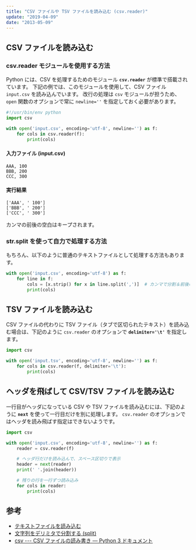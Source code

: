 ```yaml
---
title: "CSV ファイルや TSV ファイルを読み込む (csv.reader)"
update: "2019-04-09"
date: "2013-05-09"
---
```


CSV ファイルを読み込む
----

### csv.reader モジュールを使用する方法

Python には、CSV を処理するためのモジュール **`csv.reader`** が標準で搭載されています。
下記の例では、このモジュールを使用して、CSV ファイル `input.csv` を読み込んでいます。
改行の処理は `csv` モジュールが担うため、`open` 関数のオプションで常に `newline=''` を指定しておく必要があります。

~~~ python
#!/usr/bin/env python
import csv

with open('input.csv', encoding='utf-8', newline='') as f:
    for cols in csv.reader(f):
        print(cols)
~~~

#### 入力ファイル (input.csv)

~~~ csv
AAA, 100
BBB, 200
CCC, 300
~~~

#### 実行結果

~~~
['AAA', ' 100']
['BBB', ' 200']
['CCC', ' 300']
~~~

カンマの前後の空白はキープされます。


### str.split を使って自力で処理する方法

もちろん、以下のように普通のテキストファイルとして処理する方法もあります。

~~~ python
with open('input.csv', encoding='utf-8') as f:
    for line in f:
        cols = [x.strip() for x in line.split(',')]  # カンマで分割＆前後の空白削除
        print(cols)
~~~


TSV ファイルを読み込む
----

CSV ファイルの代わりに TSV ファイル（タブで区切られたテキスト）を読み込む場合は、下記のように `csv.reader` のオプションで **`delimiter='\t'`** を指定します。

~~~ python
import csv

with open('input.tsv', encoding='utf-8', newline='') as f:
    for cols in csv.reader(f, delimiter='\t'):
        print(cols)
~~~


ヘッダを飛ばして CSV/TSV ファイルを読み込む
----

一行目がヘッダになっている CSV や TSV ファイルを読み込むには、下記のように **`next`** を使って一行目だけを別に処理します。
`csv.reader` のオプションではヘッダを読み飛ばす指定はできないようです。

~~~ python
import csv

with open('input.csv', encoding='utf-8', newline='') as f:
    reader = csv.reader(f)

    # ヘッダ行だけを読み込んで、スペース区切りで表示
    header = next(reader)
    print(' '.join(header))

    # 残りの行を一行ずつ読み込み
    for cols in reader:
        print(cols)
~~~


参考
----

- [テキストファイルを読み込む](read-text-file.html)
- [文字列をデリミタで分割する (split)](../numstr/split-string.html)
- [csv --- CSV ファイルの読み書き — Python 3 ドキュメント](https://docs.python.org/ja/3/library/csv.html)
